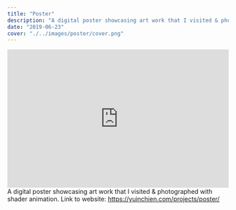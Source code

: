 ```yaml
---
title: "Poster"
description: "A digital poster showcasing art work that I visited & photographed"
date: "2019-06-23"
cover: "./../images/poster/cover.png"
---
```

<div class="video"><div style="padding:62.5% 0 0 0;position:relative;"><iframe src="https://player.vimeo.com/video/408880646?title=0&byline=0&portrait=0" style="position:absolute;top:0;left:0;width:100%;height:100%;" frameborder="0" allow="autoplay; fullscreen" allowfullscreen></iframe></div><script src="https://player.vimeo.com/api/player.js"></script></div>

<div class="text">A digital poster showcasing art work that I visited & photographed with shader animation. Link to website: <a href="https://yuinchien.com/projects/poster/" target="_blank">https://yuinchien.com/projects/poster/</a></div>
